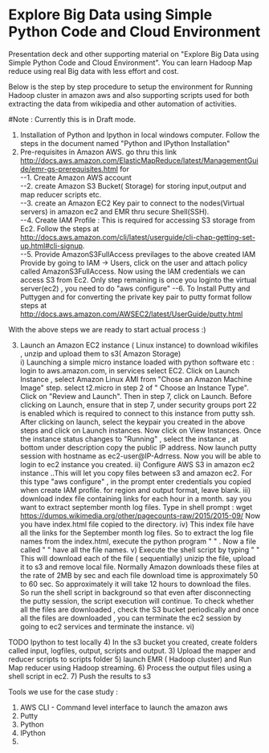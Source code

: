 # Explore Big Data using Simple Python Code and Cloud Environment
Presentation deck and other supporting material on "Explore Big Data using Simple Python Code and Cloud Environment". 
You can learn Hadoop Map reduce using real Big data with less effort and cost. 

Below is the step by step procedure to setup the environment for Running Hadoop cluster in amazon aws and also supporting scripts used for both extracting the data from wikipedia and other automation of activities.

#Note : Currently this is in Draft mode. 

1) Installation of Python and Ipython in local windows computer. Follow the steps in the document named "Python and IPython Installation"
2) Pre-requisites in Amazon AWS.
   go thru this link http://docs.aws.amazon.com/ElasticMapReduce/latest/ManagementGuide/emr-gs-prerequisites.html for  
--1. Create Amazon AWS account  
--2. create Amazon S3 Bucket( Storage) for storing input,output and map reducer scripts etc.    
--3. create an Amazon EC2 Key pair to connect to the nodes(Virtual servers)  in amazon ec2 and EMR thru secure Shell(SSH).  
--4. Create IAM Profile : This is required for accessing S3 storage from Ec2. Follow the steps at  http://docs.aws.amazon.com/cli/latest/userguide/cli-chap-getting-set-up.html#cli-signup.  
--5. Provide AmazonS3FullAccess previlages to the above created IAM Provide by going to IAM -> Users, click on the user and   attach policy called AmazonS3FullAccess. Now using the IAM credentials we can access S3 from Ec2. Only step remaining is once  you loginto the virtual server(ec2) , you need to do "aws configure" 
--6. To Install Putty and Puttygen  and for converting the private key pair to putty format follow steps at  http://docs.aws.amazon.com/AWSEC2/latest/UserGuide/putty.html  

With the above steps we are ready to start actual process :)  

3) Launch an Amazon EC2 instance ( Linux instance) to download wikifiles , unzip and upload them to s3( Amazon Storage)  
i) Launching a simple micro instance loaded with python software etc : login to aws.amazon.com, in services select EC2. Click on Launch Instance , select Amazon Linux AMI from "Chose an Amazon Machine Image" step. select t2.micro in step 2 of " Choose an Instance Type". Click on "Review and Launch". Then in step 7, click on Launch. Before clicking on Launch, ensure that in step 7, under security groups port 22 is enabled which is required to connect to this instance from putty ssh. 
After clicking on launch, select the keypair you created in the above steps and click on Launch instances. 
Now click on View Instances. Once the instance status changes to "Running" , select the instance , at bottom under description copy the public IP address. 
Now launch putty session with hostname as ec2-user@IP-Adrress. Now you will be able to login to ec2 instance you created. 
ii) Configure AWS S3 in amazon ec2 instance  ..This will let you copy files between s3 and amazon ec2. 
    For this type "aws configure" , in the prompt enter credentials you copied when create IAM profile. for region and output format, leave blank. 
    iii) download index file containing links for each hour in  a month.  say you want to extract september month log files. Type in shell prompt : wget https://dumps.wikimedia.org/other/pagecounts-raw/2015/2015-09/ 
    Now you have index.html file copied to the directory. 
    iv) This index file have all the links for the September month log files. So to extract the log file names from the index.html, execute the python program "    " . Now a file called "   " have all the file names. 
    v) Execute the shell script by typing "    " This will download each of the file ( sequentially) unizip the file, upload it to s3 and remove local file.  Normally Amazon downloads these files at the rate of 2MB by sec and each file download time is approximately 50 to 60 sec. So approximately it will take 12 hours to download the files. So run the shell script in background so that even after disconnecting the putty session, the script execution will continue. To check whether all the files are downloaded , check the S3 bucket periodically and once all the files are downloaded , you can terminate the ec2 session by going to ec2 services and terminate the instance. 
    vi) 

TODO Ipython to test locally
4) In the s3 bucket you created, create folders called input, logfiles, output, scripts and output. 
3) Upload the mapper and reducer scripts to scripts folder
5) launch EMR ( Hadoop cluster) and Run Map reducer using Hadoop streaming. 
6) Process the output files using a shell script in ec2. 
7) Push the results to s3

Tools we use for the case study : 
1) AWS CLI  - Command level interface to launch the amazon aws 
2) Putty 
3) Python 
4) IPython 
5) 


